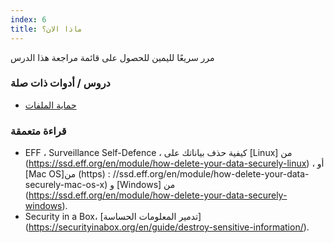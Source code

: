 ```yaml
---
index: 6
title: ماذا الان؟
---
```

مرر سريعًا لليمين للحصول على قائمة مراجعة هذا الدرس

### دروس / أدوات ذات صلة

*   [حماية الملفات](umbrella://information/protecting-files)

### قراءة متعمقة

*   EFF ، Surveillance Self-Defence ، كيفية حذف بياناتك على [Linux] من (https://ssd.eff.org/en/module/how-delete-your-data-securely-linux) ، أو [Mac OS]من  (https) : //ssd.eff.org/en/module/how-delete-your-data-securely-mac-os-x) و [Windows] من (https://ssd.eff.org/en/module/how-delete-your-data-securely-windows).
*   Security in a Box، [تدمير المعلومات الحساسة] (https://securityinabox.org/en/guide/destroy-sensitive-information/).